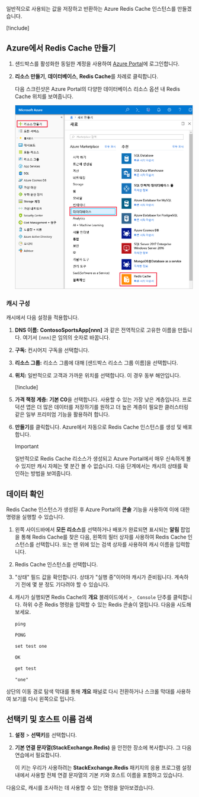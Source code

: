일반적으로 사용되는 값을 저장하고 반환하는 Azure Redis Cache 인스턴스를 만들겠습니다.

<!-- Activate the sandbox -->
[!include[](../../../includes/azure-sandbox-activate.md)]

## <a name="create-a-redis-cache-in-azure"></a>Azure에서 Redis Cache 만들기

1. 샌드박스를 활성화한 동일한 계정을 사용하여 [Azure Portal](https://portal.azure.com/learn.docs.microsoft.com?azure-portal=true)에 로그인합니다.

1. **리소스 만들기**, **데이터베이스**, **Redis Cache**를 차례로 클릭합니다.

    다음 스크린샷은 Azure Portal의 다양한 데이터베이스 리소스 옵션 내 Redis Cache 위치를 보여줍니다.

    ![리소스 만들기, 데이터베이스, Redis Cache 옵션이 강조되어 있는 Azure Portal 데이터베이스 옵션을 보여 주는 스크린샷입니다.](../media/4-create-a-cache-1.png)

### <a name="configure-your-cache"></a>캐시 구성

캐시에서 다음 설정을 적용합니다.

1. **DNS 이름:** **ContosoSportsApp[nnn]** 과 같은 전역적으로 고유한 이름을 만듭니다. 여기서 `[nnn]`은 임의의 숫자로 바꿉니다.

1. **구독:** 컨시어지 구독을 선택합니다.

1. **리소스 그룹:** 리소스 그룹에 대해 <rgn>[샌드박스 리소스 그룹 이름]</rgn>을 선택합니다.

1. **위치:** 일반적으로 고객과 가까운 위치를 선택합니다. 이 경우 동부 해안입니다.

    [!include[](../../../includes/azure-sandbox-regions-note-friendly.md)]

5. **가격 책정 계층:** **기본 C0**을 선택합니다. 사용할 수 있는 가장 낮은 계층입니다. 프로덕션 앱은 더 많은 데이터를 저장하기를 원하고 더 높은 계층이 필요한 클러스터링 같은 일부 프리미엄 기능을 활용하려 합니다.

1. **만들기**를 클릭합니다. Azure에서 자동으로 Redis Cache 인스턴스를 생성 및 배포합니다.

    > [!IMPORTANT]
    > 일반적으로 Redis Cache 리소스가 생성되고 Azure Portal에서 매우 신속하게 볼 수 있지만 캐시 자체는 몇 분간 볼 수 없습니다. 다음 단계에서는 캐시의 상태를 확인하는 방법을 보여줍니다.

## <a name="verify-your-data"></a>데이터 확인

Redis Cache 인스턴스가 생성된 후 Azure Portal의 **콘솔** 기능을 사용하여 이에 대한 명령을 실행할 수 있습니다.

1. 왼쪽 사이드바에서 **모든 리소스**를 선택하거나 배포가 완료되면 표시되는 **알림** 팝업을 통해 Redis Cache를 찾은 다음, 왼쪽의 필터 상자를 사용하여 Redis Cache 인스턴스를 선택합니다. 또는 맨 위에 있는 검색 상자를 사용하여 캐시 이름을 입력합니다.

1. Redis Cache 인스턴스를 선택합니다.

1. "상태" 필드 값을 확인합니다. 상태가 "실행 중"이어야 캐시가 준비됩니다. 계속하기 전에 몇 분 정도 기다려야 할 수 있습니다.

1. 캐시가 실행되면 Redis Cache의 **개요** 블레이드에서 `>_ Console` 단추를 클릭합니다. 하위 수준 Redis 명령을 입력할 수 있는 Redis 콘솔이 열립니다. 다음을 시도해 보세요.

    ```console
    ping
    ```

    ```output
    PONG
    ```

    ```console
    set test one
    ```

    ```output
    OK
    ```

    ```console
    get test
    ```

    ```output
    "one"
    ```

상단의 이동 경로 탐색 막대를 통해 **개요** 패널로 다시 전환하거나 스크롤 막대를 사용하여 보기를 다시 왼쪽으로 밉니다.

## <a name="retrieve-the-access-keys-and-host-name"></a>선택키 및 호스트 이름 검색

1. **설정** > **선택키**를 선택합니다.

1. **기본 연결 문자열(StackExchange.Redis)** 을 안전한 장소에 복사합니다. 그 다음 연습에서 필요합니다.

    이 키는 우리가 사용하려는 **StackExchange.Redis** 패키지의 응용 프로그램 설정 내에서 사용할 전체 연결 문자열의 기본 키와 호스트 이름을 포함하고 있습니다.

다음으로, 캐시를 조사하는 데 사용할 수 있는 명령을 알아보겠습니다.
